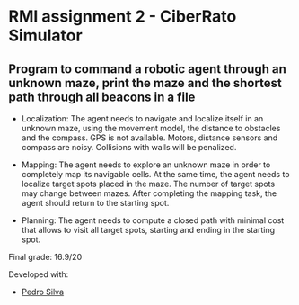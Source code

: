 # RMI assignment 2 - CiberRato Simulator
## Program to command a robotic agent through an unknown maze, print the maze and the shortest path through all beacons in a file

- Localization: The agent needs to navigate and localize itself in an unknown maze, using
the movement model, the distance to obstacles and the compass. GPS is not available.
Motors, distance sensors and compass are noisy. Collisions with walls will be penalized.

- Mapping: The agent needs to explore an unknown maze in order to completely map
its navigable cells. At the same time, the agent needs to localize target spots placed in
the maze. The number of target spots may change between mazes. After completing the
mapping task, the agent should return to the starting spot.

- Planning: The agent needs to compute a closed path with minimal cost that allows to
visit all target spots, starting and ending in the starting spot.

Final grade: 16.9/20

Developed with:

- [Pedro Silva](https://github.com/pedromsilva99)
